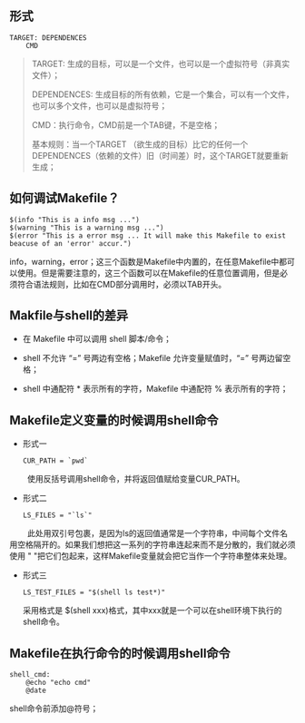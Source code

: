 ## 形式

```
TARGET: DEPENDENCES
    CMD
```

> TARGET: 生成的目标，可以是一个文件，也可以是一个虚拟符号（非真实文件）；
> 
> DEPENDENCES: 生成目标的所有依赖，它是一个集合，可以有一个文件，也可以多个文件，也可以是虚拟符号；
> 
> CMD：执行命令，CMD前是一个TAB键，不是空格；
> 
> 基本规则：当一个TARGET （欲生成的目标）比它的任何一个DEPENDENCES（依赖的文件）旧（时间差）时，这个TARGET就要重新生成；



## 如何调试Makefile？

```
$(info "This is a info msg ...")
$(warning "This is a warning msg ...")
$(error "This is a error msg ... It will make this Makefile to exist beacuse of an 'error' accur.")
```

info，warning，error；这三个函数是Makefile中内置的，在任意Makefile中都可以使用。但是需要注意的，这三个函数可以在Makefile的任意位置调用，但是必须符合语法规则，比如在CMD部分调用时，必须以TAB开头。

## Makfile与shell的差异

- 在 Makefile 中可以调用 shell 脚本/命令；

- shell 不允许 “=” 号两边有空格；Makefile 允许变量赋值时，“=” 号两边留空格；

- shell 中通配符 * 表示所有的字符，Makefile 中通配符 % 表示所有的字符；

## Makefile定义变量的时候调用shell命令

- 形式一
  
  ```
  CUR_PATH = `pwd`
  ```

        使用反括号调用shell命令，并将返回值赋给变量CUR_PATH。

- 形式二
  
  ```
  LS_FILES = "`ls`"
  ```

        此处用双引号包裹，是因为ls的返回值通常是一个字符串，中间每个文件名用空格隔开的。如果我们想把这一系列的字符串连起来而不是分散的，我们就必须使用 " "把它们包起来，这样Makefile变量就会把它当作一个字符串整体来处理。

- 形式三
  
  ```
  LS_TEST_FILES = "$(shell ls test*)"
  ```
  
  采用格式是 $(shell xxx)格式，其中xxx就是一个可以在shell环境下执行的shell命令。

## Makefile在执行命令的时候调用shell命令

```
shell_cmd:
    @echo "echo cmd"
    @date
```

shell命令前添加@符号；
